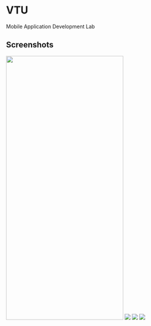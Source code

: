 # VTU
Mobile Application Development Lab

## Screenshots
<img src="https://github.com/AshishVajpayee/VTU/blob/master/Screenshots/Screenshot1.jpeg" height="720" width="320" />
<img src="https://github.com/AshishVajpayee/VTU/blob/master/Screenshots/Screenshot2.jpeg" />
<img src="https://github.com/AshishVajpayee/VTU/blob/master/Screenshots/Screenshot3.jpeg" />
<img src="https://github.com/AshishVajpayee/VTU/blob/master/Screenshots/Screenshot4.jpeg" />

